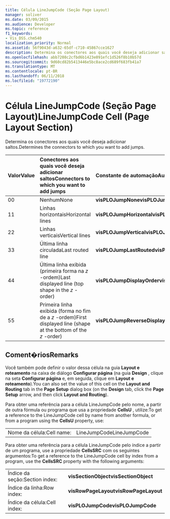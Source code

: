 ```yaml
---
title: Célula LineJumpCode (Seção Page Layout)
manager: soliver
ms.date: 03/09/2015
ms.audience: Developer
ms.topic: reference
f1_keywords:
- Vis_DSS.chm540
localization_priority: Normal
ms.assetid: 56f9043d-a632-65df-c710-45867cce1627
description: Determina os conectores aos quais você deseja adicionar saltos.
ms.openlocfilehash: abb7208c2cfbd6b1423e091efc1d526f8b10b57d
ms.sourcegitcommit: 9d60cd82b5413446e5bc8ace2cd689f683fb41a7
ms.translationtype: MT
ms.contentlocale: pt-BR
ms.lasthandoff: 06/11/2018
ms.locfileid: "19772190"
---
```

# <a name="linejumpcode-cell-page-layout-section"></a><span data-ttu-id="5cf23-103">Célula LineJumpCode (Seção Page Layout)</span><span class="sxs-lookup"><span data-stu-id="5cf23-103">LineJumpCode Cell (Page Layout Section)</span></span>

<span data-ttu-id="5cf23-104">Determina os conectores aos quais você deseja adicionar saltos.</span><span class="sxs-lookup"><span data-stu-id="5cf23-104">Determines the connectors to which you want to add jumps.</span></span>
  
|<span data-ttu-id="5cf23-105">**Valor**</span><span class="sxs-lookup"><span data-stu-id="5cf23-105">**Value**</span></span>|<span data-ttu-id="5cf23-106">**Conectores aos quais você deseja adicionar saltos**</span><span class="sxs-lookup"><span data-stu-id="5cf23-106">**Connectors to which you want to add jumps**</span></span>|<span data-ttu-id="5cf23-107">**Constante de automação**</span><span class="sxs-lookup"><span data-stu-id="5cf23-107">**Automation constant**</span></span>|
|:-----|:-----|:-----|
|<span data-ttu-id="5cf23-108">0</span><span class="sxs-lookup"><span data-stu-id="5cf23-108">0</span></span>  <br/> |<span data-ttu-id="5cf23-109">Nenhum</span><span class="sxs-lookup"><span data-stu-id="5cf23-109">None</span></span>  <br/> |<span data-ttu-id="5cf23-110">**visPLOJumpNone**</span><span class="sxs-lookup"><span data-stu-id="5cf23-110">**visPLOJumpNone**</span></span> <br/> |
|<span data-ttu-id="5cf23-111">1</span><span class="sxs-lookup"><span data-stu-id="5cf23-111">1</span></span>  <br/> |<span data-ttu-id="5cf23-112">Linhas horizontais</span><span class="sxs-lookup"><span data-stu-id="5cf23-112">Horizontal lines</span></span>  <br/> |<span data-ttu-id="5cf23-113">**visPLOJumpHorizontal**</span><span class="sxs-lookup"><span data-stu-id="5cf23-113">**visPLOJumpHorizontal**</span></span> <br/> |
|<span data-ttu-id="5cf23-114">2</span><span class="sxs-lookup"><span data-stu-id="5cf23-114">2</span></span>  <br/> |<span data-ttu-id="5cf23-115">Linhas verticais</span><span class="sxs-lookup"><span data-stu-id="5cf23-115">Vertical lines</span></span>  <br/> |<span data-ttu-id="5cf23-116">**visPLOJumpVertical**</span><span class="sxs-lookup"><span data-stu-id="5cf23-116">**visPLOJumpVertical**</span></span> <br/> |
|<span data-ttu-id="5cf23-117">3</span><span class="sxs-lookup"><span data-stu-id="5cf23-117">3</span></span>  <br/> |<span data-ttu-id="5cf23-118">Última linha circulada</span><span class="sxs-lookup"><span data-stu-id="5cf23-118">Last routed line</span></span>  <br/> |<span data-ttu-id="5cf23-119">**visPLOJumpLastRouted**</span><span class="sxs-lookup"><span data-stu-id="5cf23-119">**visPLOJumpLastRouted**</span></span> <br/> |
|<span data-ttu-id="5cf23-120">4</span><span class="sxs-lookup"><span data-stu-id="5cf23-120">4</span></span>  <br/> |<span data-ttu-id="5cf23-121">Última linha exibida (primeira forma na *z* -ordem)</span><span class="sxs-lookup"><span data-stu-id="5cf23-121">Last displayed line (top shape in the  *z*  -order)</span></span>  <br/> |<span data-ttu-id="5cf23-122">**visPLOJumpDisplayOrder**</span><span class="sxs-lookup"><span data-stu-id="5cf23-122">**visPLOJumpDisplayOrder**</span></span> <br/> |
|<span data-ttu-id="5cf23-123">5</span><span class="sxs-lookup"><span data-stu-id="5cf23-123">5</span></span>  <br/> |<span data-ttu-id="5cf23-124">Primeira linha exibida (forma no fim de a *z* -ordem)</span><span class="sxs-lookup"><span data-stu-id="5cf23-124">First displayed line (shape at the bottom of the  *z*  -order)</span></span>  <br/> |<span data-ttu-id="5cf23-125">**visPLOJumpReverseDisplayOrder**</span><span class="sxs-lookup"><span data-stu-id="5cf23-125">**visPLOJumpReverseDisplayOrder**</span></span> <br/> |
   
## <a name="remarks"></a><span data-ttu-id="5cf23-126">Coment�rios</span><span class="sxs-lookup"><span data-stu-id="5cf23-126">Remarks</span></span>

<span data-ttu-id="5cf23-127">Você também pode definir o valor dessa célula na guia **Layout e roteamento** na caixa de diálogo **Configurar página** (na guia **Design** , clique na seta **Configurar página** e, em seguida, clique em **Layout e roteamento**).</span><span class="sxs-lookup"><span data-stu-id="5cf23-127">You can also set the value of this cell on the **Layout and Routing** tab in the **Page Setup** dialog box (on the **Design** tab, click the **Page Setup** arrow, and then click **Layout and Routing**).</span></span>
  
<span data-ttu-id="5cf23-128">Para obter uma referência para a célula LineJumpCode pelo nome, a partir de outra fórmula ou programa que usa a propriedade **CellsU** , utilize:</span><span class="sxs-lookup"><span data-stu-id="5cf23-128">To get a reference to the LineJumpCode cell by name from another formula, or from a program using the **CellsU** property, use:</span></span> 
  
|||
|:-----|:-----|
|<span data-ttu-id="5cf23-129">Nome da célula:</span><span class="sxs-lookup"><span data-stu-id="5cf23-129">Cell name:</span></span>  <br/> |<span data-ttu-id="5cf23-130">LineJumpCode</span><span class="sxs-lookup"><span data-stu-id="5cf23-130">LineJumpCode</span></span>  <br/> |
   
<span data-ttu-id="5cf23-131">Para obter uma referência para a célula LineJumpCode pelo índice a partir de um programa, use a propriedade **CellsSRC** com os seguintes argumentos:</span><span class="sxs-lookup"><span data-stu-id="5cf23-131">To get a reference to the LineJumpCode cell by index from a program, use the **CellsSRC** property with the following arguments:</span></span> 
  
|||
|:-----|:-----|
|<span data-ttu-id="5cf23-132">Índice da seção:</span><span class="sxs-lookup"><span data-stu-id="5cf23-132">Section index:</span></span>  <br/> |<span data-ttu-id="5cf23-133">**visSectionObject**</span><span class="sxs-lookup"><span data-stu-id="5cf23-133">**visSectionObject**</span></span> <br/> |
|<span data-ttu-id="5cf23-134">Índice da linha:</span><span class="sxs-lookup"><span data-stu-id="5cf23-134">Row index:</span></span>  <br/> |<span data-ttu-id="5cf23-135">**visRowPageLayout**</span><span class="sxs-lookup"><span data-stu-id="5cf23-135">**visRowPageLayout**</span></span> <br/> |
|<span data-ttu-id="5cf23-136">Índice da célula:</span><span class="sxs-lookup"><span data-stu-id="5cf23-136">Cell index:</span></span>  <br/> |<span data-ttu-id="5cf23-137">**visPLOJumpCode**</span><span class="sxs-lookup"><span data-stu-id="5cf23-137">**visPLOJumpCode**</span></span> <br/> |
   

